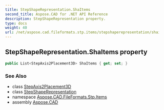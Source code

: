 ```yaml
---
title: StepShapeRepresentation.ShaItems
second_title: Aspose.CAD for .NET API Reference
description: StepShapeRepresentation property. 
type: docs
weight: 40
url: /net/aspose.cad.fileformats.stp.items/stepshaperepresentation/shaitems/
---
```

## StepShapeRepresentation.ShaItems property

```csharp
public List<StepAxis2Placement3D> ShaItems { get; set; }
```

### See Also

* class [StepAxis2Placement3D](../../stepaxis2placement3d/)
* class [StepShapeRepresentation](../)
* namespace [Aspose.CAD.FileFormats.Stp.Items](../../stepshaperepresentation/)
* assembly [Aspose.CAD](../../../)


